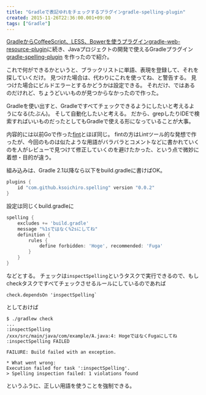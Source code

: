 ```yaml
---
title: "Gradleで表記ゆれをチェックするプラグインgradle-spelling-plugin"
created: 2015-11-26T22:36:00.001+09:00
tags: ["Gradle"]
---
```

[GradleからCoffeeScript、LESS、Bowerを使うプラグインgradle-web-resource-plugin](https://blog.ksoichiro.com/ja/post/2015/10/gradlecoffeescriptlessbowergradle-web/)に続き、Javaプロジェクトの開発で使えるGradleプラグイン [gradle-spelling-plugin](https://github.com/ksoichiro/gradle-spelling-plugin) を作ったので紹介。

これで何ができるかというと、ブラックリストに単語、表現を登録して、それを探していくだけ。
見つけた場合は、代わりにこれを使ってね、と警告する。
見つけた場合にビルドエラーとするかどうかは設定できる。
それだけ、ではあるのだけれど、ちょうどいいものが見つからなかったので作った。

Gradleを使い出すと、Gradleですべてチェックできるようにしたいと考えるようになる(たぶん)。
そして自動化したいと考える。
だから、grepしたりIDEで検索すればいいものだったとしてもGradleで使える形になっていることが大事。
<!--more-->

内容的には以前Goで作った[fint](https://github.com/ksoichiro/fint)とほぼ同じ。
fintの方はLintツール的な発想で作ったが、今回のものは似たような用語がバラバラとコメントなどに書かれていくのを人がレビューで見つけて修正していくのを避けたかった、という点で微妙に着想・目的が違う。

組み込みは、Gradle 2.1以降なら以下をbuild.gradleに書けばOK。

```groovy
plugins {
    id "com.github.ksoichiro.spelling" version "0.0.2"
}
```

設定は同じくbuild.gradleに

```groovy
spelling {
    excludes += 'build.gradle'
    message "%1sではなく%2sにしてね"
    definition {
        rules {
            define forbidden: 'Hoge', recommended: 'Fuga'
        }
    }
}
```

などとする。
チェックは`inspectSpelling`というタスクで実行できるので、もしcheckタスクですべてチェックさせるルールにしているのであれば

```
check.dependsOn 'inspectSpelling`
```

としておけば

```
$ ./gradlew check
...
:inspectSpelling
/xxx/src/main/java/com/example/A.java:4: HogeではなくFugaにしてね
:inspectSpelling FAILED

FAILURE: Build failed with an exception.

* What went wrong:
Execution failed for task ':inspectSpelling'.
> Spelling inspection failed: 1 violations found
```

というふうに、正しい用語を使うことを強制できる。
